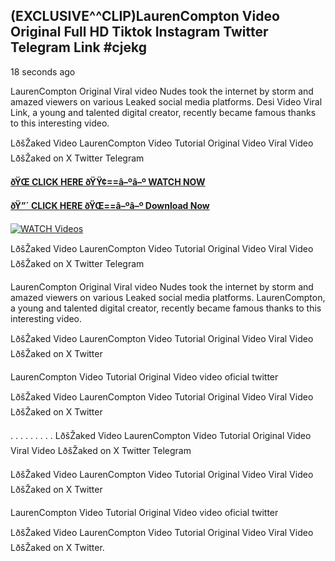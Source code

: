 ## (EXCLUSIVE^^CLIP)LaurenCompton Video Original Full HD Tiktok Instagram Twitter Telegram Link #cjekg

18 seconds ago

LaurenCompton Original Viral video Nudes took the internet by storm and amazed viewers on various Leaked social media platforms. Desi Video Viral Link, a young and talented digital creator, recently became famous thanks to this interesting video.

LðšŽaked Video LaurenCompton Video Tutorial Original Video Viral Video LðšŽaked on X Twitter Telegram

**[ðŸŒ CLICK HERE ðŸŸ¢==â–ºâ–º WATCH NOW](https://clips-mediaa.blogspot.com/2025/02/video-viral-download.html)**

**[ðŸ”´ CLICK HERE ðŸŒ==â–ºâ–º Download Now](https://clips-mediaa.blogspot.com/2025/02/video-viral-download.html)**

[![WATCH Videos](https://i.imgur.com/dJHk4Zq.gif)](https://clips-mediaa.blogspot.com/2025/02/video-viral-download.html)

LðšŽaked Video LaurenCompton Video Tutorial Original Video Viral Video LðšŽaked on X Twitter Telegram

LaurenCompton Original Viral video Nudes took the internet by storm and amazed viewers on various Leaked social media platforms. LaurenCompton, a young and talented digital creator, recently became famous thanks to this interesting video.

LðšŽaked Video LaurenCompton Video Tutorial Original Video Viral Video LðšŽaked on X Twitter

LaurenCompton Video Tutorial Original Video video oficial twitter

LðšŽaked Video LaurenCompton Video Tutorial Original Video Viral Video LðšŽaked on X Twitter

. . . . . . . . . LðšŽaked Video LaurenCompton Video Tutorial Original Video Viral Video LðšŽaked on X Twitter Telegram

LðšŽaked Video LaurenCompton Video Tutorial Original Video Viral Video LðšŽaked on X Twitter

LaurenCompton Video Tutorial Original Video video oficial twitter

LðšŽaked Video LaurenCompton Video Tutorial Original Video Viral Video LðšŽaked on X Twitter.